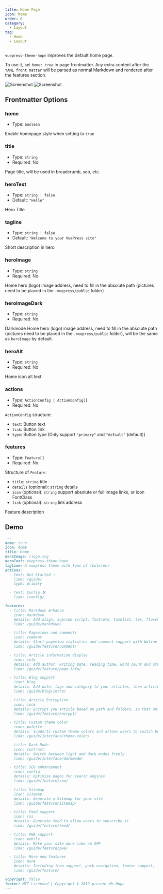 ```yaml
---
title: Home Page
icon: home
order: 6
category:
  - Layout
tag:
  - Home
  - Layout
---
```


`vuepress-theme-hope` improves the default home page.

To use it, set `home: true` in page frontmatter. Any extra content after the `YAML front matter` will be parsed as normal Markdown and rendered after the features section.

![Screenshot](./assets/home-light.png#light)
![Screenshot](./assets/home-dark.png#dark)

<!-- more -->

## Frontmatter Options

### home

- Type: `boolean`

Enable homepage style when setting to `true`

### title

- Type: `string`
- Required: No

Page title, will be used in breadcrumb, seo, etc.

### heroText

- Type: `string | false`
- Default: `"Hello"`

Hero Title

### tagline

- Type: `string | false`
- Default: `"Welcome to your VuePress site"`

Short description in hero

### heroImage

- Type: `string`
- Required: No

Home hero (logo) image address, need to fill in the absolute path (pictures need to be placed in the `.vuepress/public` folder)

### heroImageDark

- Type: `string`
- Required: No

Darkmode Home hero (logo) image address, need to fill in the absolute path (pictures need to be placed in the `.vuepress/public` folder), will be the same as `heroImage` by default.

### heroAlt

- Type: `string`
- Required: No

Home icon alt text

### actions

- Type: `ActionConfig | ActionConfig[]`
- Required: No

`ActionConfig` structure:

- `text`: Button text
- `link`: Button link
- `type`: Button type (Only support `"primary"` and `"default"` (default))

### features

- Type: `Feature[]`
- Required: No

Structure of `Feature`:

- `title`: `string` title
- `details` (optional): `string` details
- `icon` (optional): `string` support absolute or full image links, or icon FontClass
- `link` (optional): `string` link address

Feature description

## Demo

```md
---
home: true
icon: home
title: Home
heroImage: /logo.svg
heroText: vuepress-theme-hope
tagline: A vuepress theme with tons of features✨
actions:
  - text: Get Started 💡
    link: /guide/
    type: primary

  - text: Config 🛠
    link: /config/

features:
  - title: Markdown Enhance
    icon: markdown
    details: Add align, sup/sub script, footnote, tasklist, tex, flowchart, diagram, mark and presentation support in Markdown
    link: /guide/markdown/

  - title: Pageviews and comments
    icon: comment
    details: Start pageview statistics and comment support with Waline
    link: /guide/feature/comment/

  - title: Article information display
    icon: info
    details: Add author, writing date, reading time, word count and other information to your article
    link: /guide/feature/page-info/

  - title: Blog support
    icon: blog
    details: Add date, tags and category to your articles, then article, tag, category and timeline list will be auto generated
    link: /guide/blog/intro/

  - title: Article Encryption
    icon: lock
    details: Encrypt you article based on path and folders, so that only the one you want could see them
    link: /guide/feature/encrypt/

  - title: Custom theme color
    icon: palette
    details: Supports custom theme colors and allows users to switch between preset theme colors
    link: /guide/interface/theme-color/

  - title: Dark Mode
    icon: contrast
    details: Switch between light and dark modes freely
    link: /guide/interface/darkmode/

  - title: SEO enhancement
    icon: config
    details: Optimize pages for search engines
    link: /guide/feature/seo/

  - title: Sitemap
    icon: sitemap
    details: Generate a Sitemap for your site
    link: /guide/feature/sitemap/

  - title: Feed support
    icon: rss
    details: Generate feed to allow users to subscribe it
    link: /guide/feature/feed/

  - title: PWA support
    icon: mobile
    details: Make your site more like an APP
    link: /guide/feature/pwa/

  - title: More new features
    icon: more
    details: Including icon support, path navigation, footer support, fullscreen button, blog homepage, etc.
    link: /guide/feature/

copyright: false
footer: MIT Licensed | Copyright © 2019-present Mr.Hope
---
```
